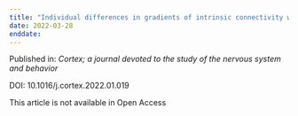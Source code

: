 ```yaml
---
title: "Individual differences in gradients of intrinsic connectivity within the semantic network relate to distinct aspects of semantic cognition."
date: 2022-03-28
enddate:
---
```


Published in: *Cortex; a journal devoted to the study of the nervous system and behavior*

DOI: 10.1016/j.cortex.2022.01.019

This article is not available in Open Access


